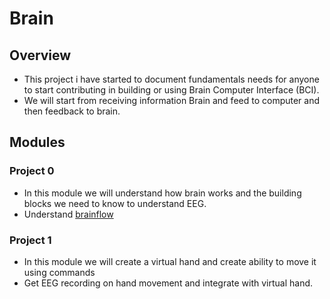 # Brain

## Overview
- This project i have started to document fundamentals needs for anyone to start contributing in building or using Brain Computer Interface (BCI).
- We will start from receiving information Brain and feed to computer and then feedback to brain.

## Modules

### Project 0
- In this module we will understand how brain works and the building blocks we need to know to understand EEG.
- Understand [brainflow](https://brainflow.org/)

### Project 1
- In this module we will create a virtual hand and create ability to move it using commands
- Get EEG recording on hand movement and integrate with virtual hand. 
